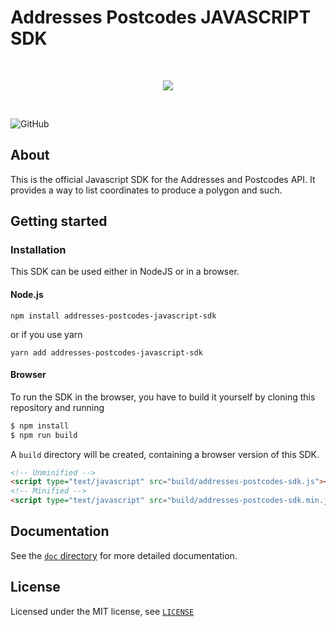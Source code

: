 # Addresses Postcodes JAVASCRIPT SDK

<br>

<p align="center">
  <img src="https://addressesandpostcodes.co.uk/assets/img/ap-logo-new.svg" style="max-width: 45%;"/>
</p>

<br>

![GitHub](https://img.shields.io/github/license/Addresses-and-Postcodes/Addresses-Postcodes-PHP-SDK)

## About

This is the official Javascript SDK for the Addresses and Postcodes API. It provides a way to list coordinates to produce a polygon and such.

## Getting started

### Installation

This SDK can be used either in NodeJS or in a browser.

#### Node.js 

```
npm install addresses-postcodes-javascript-sdk
```

or if you use yarn

```
yarn add addresses-postcodes-javascript-sdk
```

#### Browser

To run the SDK in the browser, you have to build it yourself by cloning this repository and running

```bash
$ npm install
$ npm run build
````

A `build` directory will be created, containing a browser version of this SDK.

```html
<!-- Unminified -->
<script type="text/javascript" src="build/addresses-postcodes-sdk.js"></script>
<!-- Minified -->
<script type="text/javascript" src="build/addresses-postcodes-sdk.min.js"></script>
```

## Documentation

See the [`doc` directory](doc/) for more detailed documentation.

## License

Licensed under the MIT license, see [`LICENSE`](LICENSE.md)